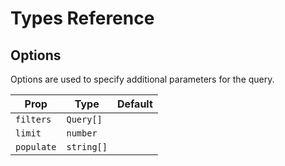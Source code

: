 # Types Reference

## Options

Options are used to specify additional parameters for the query.

| Prop    | Type    | Default |
|---------|---------|---------|
| `filters` | `Query[]` |         |
| `limit`   | `number`  |         |
| `populate` | `string[]` |         |
